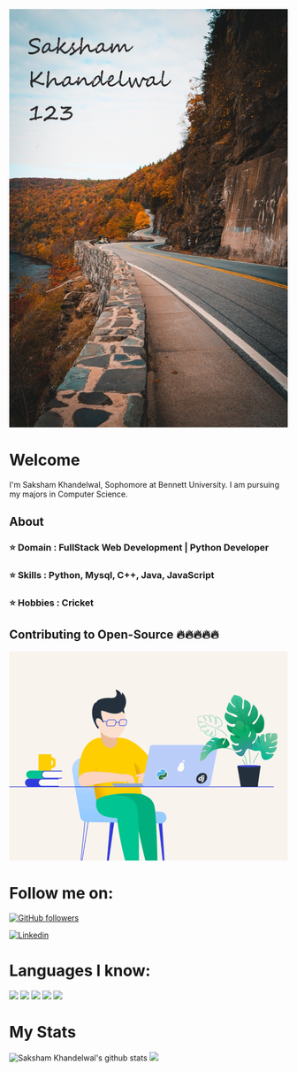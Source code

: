 <img src="https://github.com/Sakshamkhandelwal123/Sakshamkhandelwal123/blob/main/photo-1609355998606-31299b9ca5a3.jpg" alt="Hero image">


# Welcome
I'm Saksham Khandelwal, Sophomore at Bennett University. I am pursuing my majors in Computer Science.

## About 

### ⭐️  **Domain :** FullStack Web Development | Python Developer 
### ⭐️  **Skills :** Python, Mysql, C++, Java, JavaScript
### ⭐️  **Hobbies :** Cricket 


## Contributing to Open-Source 🔥🔥🔥🔥🔥

<img src="https://github.com/Sakshamkhandelwal123/Sakshamkhandelwal123/blob/main/gif.gif" alt="Coding">

# Follow me on:

[![GitHub followers](https://img.shields.io/github/followers/Sakshamkhandelwal123?label=Follow&style=plastic&logo=github&logoColor=white&color=brightGreen)](https://www.github.com/Sakshamkhandelwal123/)

[![Linkedin](https://img.shields.io/badge/Linkedin-Saksham_Khandelwal-blue?style=plastic-square&logo=Linkedin&logoColor=white&link=https://www.linkedin.com/in/saksham-khandelwal-82393a18b/)](https://www.linkedin.com/in/saksham-khandelwal-82393a18b/)

# Languages I know: 

![](https://img.shields.io/badge/Language-Java-green)
![](https://img.shields.io/badge/Language-Python-blue)
![](https://img.shields.io/badge/Language-C++-yellow)
![](https://img.shields.io/badge/Language-JavaScript-darkGreen)
![](https://img.shields.io/badge/Language-MySQL-red)


# My Stats


![Saksham Khandelwal's github stats](https://github-readme-stats.vercel.app/api?username=Sakshamkhandelwal123&show_icons=true&theme=tokyonight)
![](https://github-readme-stats.anuraghazra1.vercel.app/api/top-langs/?username=Sakshamkhandelwal123&theme=tokyonight&hide_langs_below=1)
